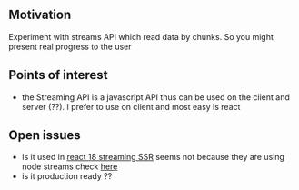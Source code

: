 <h2>Motivation</h2>
Experiment with streams API which read data by chunks. So you might present real progress to the user

<h2>Points of interest</h2>
<ul>
<li>the Streaming API is a javascript API thus can be used on the client and server (??). I prefer to use on client and most easy is react</li>
</ul>

<h2>Open issues</h2>
<ul>
<li>is it used in <a href='https://nextjs.org/docs/advanced-features/react-18/streaming'>react 18 streaming SSR</a> seems not because they are using node streams check <a href='https://react.dev/reference/react-dom/server/renderToPipeableStream'>here</a> </li>
<li>is it production ready ??</li>
</ul>
